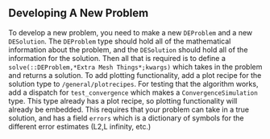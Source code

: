 ## Developing A New Problem

To develop a new problem, you need to make a new `DEProblem` and a new `DESolution`.
The `DEProblem` type should hold all of the mathematical information about the
problem, and the `DESolution` should hold all of the information for the solution.
Then all that is required is to define a `solve(::DEProblem,*Extra Mesh Things*;kwargs)`
which takes in the problem and returns a solution. To add plotting functionality,
add a plot recipe for the solution type to `/general/plotrecipes`. For testing
that the algorithm works, add a dispatch for `test_convergence` which makes
a `ConvergenceSimulation` type. This type already has a plot recipe, so
plotting functionality will already be embedded. This requires that your
problem can take in a true solution, and has a field `errors` which is a
dictionary of symbols for the different error estimates (L2,L infinity, etc.)

